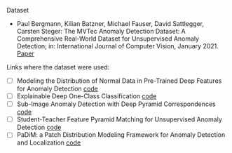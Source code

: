 Dataset

- Paul Bergmann, Kilian Batzner, Michael Fauser, David Sattlegger, Carsten Steger: The MVTec Anomaly Detection Dataset: A Comprehensive Real-World Dataset for Unsupervised Anomaly Detection;
in: International Journal of Computer Vision, January 2021. [Paper](https://link.springer.com/content/pdf/10.1007/s11263-020-01400-4.pdf)

Links where the dataset were used:

- [ ] Modeling the Distribution of Normal Data in Pre-Trained Deep Features for Anomaly Detection [code](https://arxiv.org/pdf/2005.14140.pdf)
- [ ] Explainable Deep One-Class Classification [code](https://github.com/liznerski/fcdd)
- [ ] Sub-Image Anomaly Detection with Deep Pyramid Correspondences [code](https://github.com/byungjae89/SPADE-pytorch)
- [ ] Student-Teacher Feature Pyramid Matching for Unsupervised Anomaly Detection [code](https://github.com/hcw-00/STPM_anomaly_detection)
- [ ] PaDiM: a Patch Distribution Modeling Framework for Anomaly Detection and Localization [code](https://github.com/xiahaifeng1995/PaDiM-Anomaly-Detection-Localization-master)
